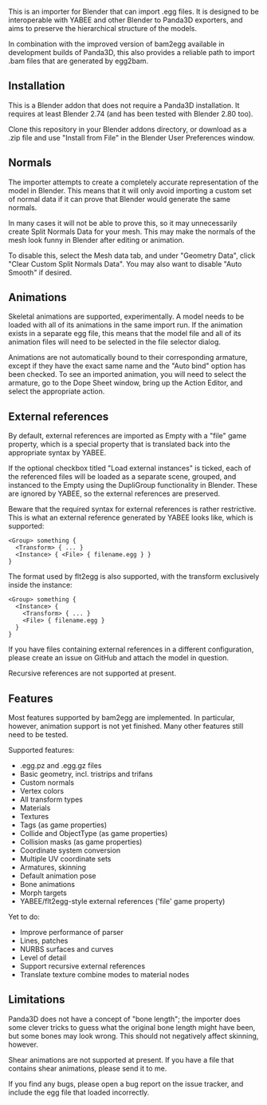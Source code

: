 This is an importer for Blender that can import .egg files.  It is designed to
be interoperable with YABEE and other Blender to Panda3D exporters, and aims
to preserve the hierarchical structure of the models.

In combination with the improved version of bam2egg available in development
builds of Panda3D, this also provides a reliable path to import .bam files
that are generated by egg2bam.

## Installation

This is a Blender addon that does not require a Panda3D installation.  It
requires at least Blender 2.74 (and has been tested with Blender 2.80 too).

Clone this repository in your Blender addons directory, or download as a .zip
file and use "Install from File" in the Blender User Preferences window.

## Normals

The importer attempts to create a completely accurate representation of the
model in Blender.  This means that it will only avoid importing a custom set
of normal data if it can prove that Blender would generate the same normals.

In many cases it will not be able to prove this, so it may unnecessarily
create Split Normals Data for your mesh.  This may make the normals of the
mesh look funny in Blender after editing or animation.

To disable this, select the Mesh data tab, and under "Geometry Data", click
"Clear Custom Split Normals Data".  You may also want to disable "Auto Smooth"
if desired.

## Animations

Skeletal animations are supported, experimentally.  A model needs to be loaded
with all of its animations in the same import run.  If the animation exists in
a separate egg file, this means that the model file and all of its animation
files will need to be selected in the file selector dialog.

Animations are not automatically bound to their corresponding armature, except
if they have the exact same name and the "Auto bind" option has been checked.
To see an imported animation, you will need to select the armature, go to the
Dope Sheet window, bring up the Action Editor, and select the appropriate
action.

## External references

By default, external references are imported as Empty with a "file" game
property, which is a special property that is translated back into the
appropriate syntax by YABEE.

If the optional checkbox titled "Load external instances" is ticked, each of
the referenced files will be loaded as a separate scene, grouped, and
instanced to the Empty using the DupliGroup functionality in Blender.  These
are ignored by YABEE, so the external references are preserved.

Beware that the required syntax for external references is rather restrictive.
This is what an external reference generated by YABEE looks like, which is
supported:

```
<Group> something {
  <Transform> { ... }
  <Instance> { <File> { filename.egg } }
}
```

The format used by flt2egg is also supported, with the transform exclusively
inside the instance:

```
<Group> something {
  <Instance> {
    <Transform> { ... }
    <File> { filename.egg }
  }
}
```

If you have files containing external references in a different configuration,
please create an issue on GitHub and attach the model in question.

Recursive references are not supported at present.

## Features

Most features supported by bam2egg are implemented.  In particular, however,
animation support is not yet finished.  Many other features still need to be
tested.

Supported features:
- .egg.pz and .egg.gz files
- Basic geometry, incl. tristrips and trifans
- Custom normals
- Vertex colors
- All transform types
- Materials
- Textures
- Tags (as game properties)
- Collide and ObjectType (as game properties)
- Collision masks (as game properties)
- Coordinate system conversion
- Multiple UV coordinate sets
- Armatures, skinning
- Default animation pose
- Bone animations
- Morph targets
- YABEE/flt2egg-style external references ('file' game property)

Yet to do:
- Improve performance of parser
- Lines, patches
- NURBS surfaces and curves
- Level of detail
- Support recursive external references
- Translate texture combine modes to material nodes

## Limitations

Panda3D does not have a concept of "bone length"; the importer does some
clever tricks to guess what the original bone length might have been, but some
bones may look wrong.  This should not negatively affect skinning, however.

Shear animations are not supported at present.  If you have a file that
contains shear animations, please send it to me.

If you find any bugs, please open a bug report on the issue tracker, and
include the egg file that loaded incorrectly.
